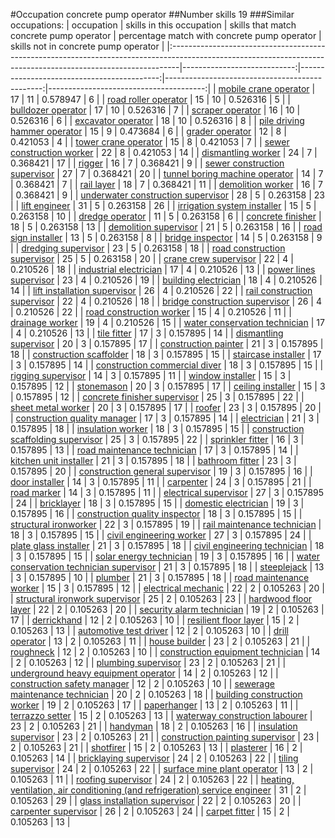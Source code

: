 #Occupation concrete pump operator
##Number skills 19
###Similar occupations:
| occupation                                                                                                                                                    |   skills in this occupation |   skills that match concrete pump operator |   percentage match with concrete pump operator |   skills not in concrete pump operator |
|:--------------------------------------------------------------------------------------------------------------------------------------------------------------|----------------------------:|-------------------------------------------:|-----------------------------------------------:|---------------------------------------:|
| [mobile crane operator](mobile_crane_operator.md)                                                                                                             |                          17 |                                         11 |                                       0.578947 |                                      6 |
| [road roller operator](road_roller_operator.md)                                                                                                               |                          15 |                                         10 |                                       0.526316 |                                      5 |
| [bulldozer operator](bulldozer_operator.md)                                                                                                                   |                          17 |                                         10 |                                       0.526316 |                                      7 |
| [scraper operator](scraper_operator.md)                                                                                                                       |                          16 |                                         10 |                                       0.526316 |                                      6 |
| [excavator operator](excavator_operator.md)                                                                                                                   |                          18 |                                         10 |                                       0.526316 |                                      8 |
| [pile driving hammer operator](pile_driving_hammer_operator.md)                                                                                               |                          15 |                                          9 |                                       0.473684 |                                      6 |
| [grader operator](grader_operator.md)                                                                                                                         |                          12 |                                          8 |                                       0.421053 |                                      4 |
| [tower crane operator](tower_crane_operator.md)                                                                                                               |                          15 |                                          8 |                                       0.421053 |                                      7 |
| [sewer construction worker](sewer_construction_worker.md)                                                                                                     |                          22 |                                          8 |                                       0.421053 |                                     14 |
| [dismantling worker](dismantling_worker.md)                                                                                                                   |                          24 |                                          7 |                                       0.368421 |                                     17 |
| [rigger](rigger.md)                                                                                                                                           |                          16 |                                          7 |                                       0.368421 |                                      9 |
| [sewer construction supervisor](sewer_construction_supervisor.md)                                                                                             |                          27 |                                          7 |                                       0.368421 |                                     20 |
| [tunnel boring machine operator](tunnel_boring_machine_operator.md)                                                                                           |                          14 |                                          7 |                                       0.368421 |                                      7 |
| [rail layer](rail_layer.md)                                                                                                                                   |                          18 |                                          7 |                                       0.368421 |                                     11 |
| [demolition worker](demolition_worker.md)                                                                                                                     |                          16 |                                          7 |                                       0.368421 |                                      9 |
| [underwater construction supervisor](underwater_construction_supervisor.md)                                                                                   |                          28 |                                          5 |                                       0.263158 |                                     23 |
| [lift engineer](lift_engineer.md)                                                                                                                             |                          31 |                                          5 |                                       0.263158 |                                     26 |
| [irrigation system installer](irrigation_system_installer.md)                                                                                                 |                          15 |                                          5 |                                       0.263158 |                                     10 |
| [dredge operator](dredge_operator.md)                                                                                                                         |                          11 |                                          5 |                                       0.263158 |                                      6 |
| [concrete finisher](concrete_finisher.md)                                                                                                                     |                          18 |                                          5 |                                       0.263158 |                                     13 |
| [demolition supervisor](demolition_supervisor.md)                                                                                                             |                          21 |                                          5 |                                       0.263158 |                                     16 |
| [road sign installer](road_sign_installer.md)                                                                                                                 |                          13 |                                          5 |                                       0.263158 |                                      8 |
| [bridge inspector](bridge_inspector.md)                                                                                                                       |                          14 |                                          5 |                                       0.263158 |                                      9 |
| [dredging supervisor](dredging_supervisor.md)                                                                                                                 |                          23 |                                          5 |                                       0.263158 |                                     18 |
| [road construction supervisor](road_construction_supervisor.md)                                                                                               |                          25 |                                          5 |                                       0.263158 |                                     20 |
| [crane crew supervisor](crane_crew_supervisor.md)                                                                                                             |                          22 |                                          4 |                                       0.210526 |                                     18 |
| [industrial electrician](industrial_electrician.md)                                                                                                           |                          17 |                                          4 |                                       0.210526 |                                     13 |
| [power lines supervisor](power_lines_supervisor.md)                                                                                                           |                          23 |                                          4 |                                       0.210526 |                                     19 |
| [building electrician](building_electrician.md)                                                                                                               |                          18 |                                          4 |                                       0.210526 |                                     14 |
| [lift installation supervisor](lift_installation_supervisor.md)                                                                                               |                          26 |                                          4 |                                       0.210526 |                                     22 |
| [rail construction supervisor](rail_construction_supervisor.md)                                                                                               |                          22 |                                          4 |                                       0.210526 |                                     18 |
| [bridge construction supervisor](bridge_construction_supervisor.md)                                                                                           |                          26 |                                          4 |                                       0.210526 |                                     22 |
| [road construction worker](road_construction_worker.md)                                                                                                       |                          15 |                                          4 |                                       0.210526 |                                     11 |
| [drainage worker](drainage_worker.md)                                                                                                                         |                          19 |                                          4 |                                       0.210526 |                                     15 |
| [water conservation technician](water_conservation_technician.md)                                                                                             |                          17 |                                          4 |                                       0.210526 |                                     13 |
| [tile fitter](tile_fitter.md)                                                                                                                                 |                          17 |                                          3 |                                       0.157895 |                                     14 |
| [dismantling supervisor](dismantling_supervisor.md)                                                                                                           |                          20 |                                          3 |                                       0.157895 |                                     17 |
| [construction painter](construction_painter.md)                                                                                                               |                          21 |                                          3 |                                       0.157895 |                                     18 |
| [construction scaffolder](construction_scaffolder.md)                                                                                                         |                          18 |                                          3 |                                       0.157895 |                                     15 |
| [staircase installer](staircase_installer.md)                                                                                                                 |                          17 |                                          3 |                                       0.157895 |                                     14 |
| [construction commercial diver](construction_commercial_diver.md)                                                                                             |                          18 |                                          3 |                                       0.157895 |                                     15 |
| [rigging supervisor](rigging_supervisor.md)                                                                                                                   |                          14 |                                          3 |                                       0.157895 |                                     11 |
| [window installer](window_installer.md)                                                                                                                       |                          15 |                                          3 |                                       0.157895 |                                     12 |
| [stonemason](stonemason.md)                                                                                                                                   |                          20 |                                          3 |                                       0.157895 |                                     17 |
| [ceiling installer](ceiling_installer.md)                                                                                                                     |                          15 |                                          3 |                                       0.157895 |                                     12 |
| [concrete finisher supervisor](concrete_finisher_supervisor.md)                                                                                               |                          25 |                                          3 |                                       0.157895 |                                     22 |
| [sheet metal worker](sheet_metal_worker.md)                                                                                                                   |                          20 |                                          3 |                                       0.157895 |                                     17 |
| [roofer](roofer.md)                                                                                                                                           |                          23 |                                          3 |                                       0.157895 |                                     20 |
| [construction quality manager](construction_quality_manager.md)                                                                                               |                          17 |                                          3 |                                       0.157895 |                                     14 |
| [electrician](electrician.md)                                                                                                                                 |                          21 |                                          3 |                                       0.157895 |                                     18 |
| [insulation worker](insulation_worker.md)                                                                                                                     |                          18 |                                          3 |                                       0.157895 |                                     15 |
| [construction scaffolding supervisor](construction_scaffolding_supervisor.md)                                                                                 |                          25 |                                          3 |                                       0.157895 |                                     22 |
| [sprinkler fitter](sprinkler_fitter.md)                                                                                                                       |                          16 |                                          3 |                                       0.157895 |                                     13 |
| [road maintenance technician](road_maintenance_technician.md)                                                                                                 |                          17 |                                          3 |                                       0.157895 |                                     14 |
| [kitchen unit installer](kitchen_unit_installer.md)                                                                                                           |                          21 |                                          3 |                                       0.157895 |                                     18 |
| [bathroom fitter](bathroom_fitter.md)                                                                                                                         |                          23 |                                          3 |                                       0.157895 |                                     20 |
| [construction general supervisor](construction_general_supervisor.md)                                                                                         |                          19 |                                          3 |                                       0.157895 |                                     16 |
| [door installer](door_installer.md)                                                                                                                           |                          14 |                                          3 |                                       0.157895 |                                     11 |
| [carpenter](carpenter.md)                                                                                                                                     |                          24 |                                          3 |                                       0.157895 |                                     21 |
| [road marker](road_marker.md)                                                                                                                                 |                          14 |                                          3 |                                       0.157895 |                                     11 |
| [electrical supervisor](electrical_supervisor.md)                                                                                                             |                          27 |                                          3 |                                       0.157895 |                                     24 |
| [bricklayer](bricklayer.md)                                                                                                                                   |                          18 |                                          3 |                                       0.157895 |                                     15 |
| [domestic electrician](domestic_electrician.md)                                                                                                               |                          19 |                                          3 |                                       0.157895 |                                     16 |
| [construction quality inspector](construction_quality_inspector.md)                                                                                           |                          18 |                                          3 |                                       0.157895 |                                     15 |
| [structural ironworker](structural_ironworker.md)                                                                                                             |                          22 |                                          3 |                                       0.157895 |                                     19 |
| [rail maintenance technician](rail_maintenance_technician.md)                                                                                                 |                          18 |                                          3 |                                       0.157895 |                                     15 |
| [civil engineering worker](civil_engineering_worker.md)                                                                                                       |                          27 |                                          3 |                                       0.157895 |                                     24 |
| [plate glass installer](plate_glass_installer.md)                                                                                                             |                          21 |                                          3 |                                       0.157895 |                                     18 |
| [civil engineering technician](civil_engineering_technician.md)                                                                                               |                          18 |                                          3 |                                       0.157895 |                                     15 |
| [solar energy technician](solar_energy_technician.md)                                                                                                         |                          19 |                                          3 |                                       0.157895 |                                     16 |
| [water conservation technician supervisor](water_conservation_technician_supervisor.md)                                                                       |                          21 |                                          3 |                                       0.157895 |                                     18 |
| [steeplejack](steeplejack.md)                                                                                                                                 |                          13 |                                          3 |                                       0.157895 |                                     10 |
| [plumber](plumber.md)                                                                                                                                         |                          21 |                                          3 |                                       0.157895 |                                     18 |
| [road maintenance worker](road_maintenance_worker.md)                                                                                                         |                          15 |                                          3 |                                       0.157895 |                                     12 |
| [electrical mechanic](electrical_mechanic.md)                                                                                                                 |                          22 |                                          2 |                                       0.105263 |                                     20 |
| [structural ironwork supervisor](structural_ironwork_supervisor.md)                                                                                           |                          25 |                                          2 |                                       0.105263 |                                     23 |
| [hardwood floor layer](hardwood_floor_layer.md)                                                                                                               |                          22 |                                          2 |                                       0.105263 |                                     20 |
| [security alarm technician](security_alarm_technician.md)                                                                                                     |                          19 |                                          2 |                                       0.105263 |                                     17 |
| [derrickhand](derrickhand.md)                                                                                                                                 |                          12 |                                          2 |                                       0.105263 |                                     10 |
| [resilient floor layer](resilient_floor_layer.md)                                                                                                             |                          15 |                                          2 |                                       0.105263 |                                     13 |
| [automotive test driver](automotive_test_driver.md)                                                                                                           |                          12 |                                          2 |                                       0.105263 |                                     10 |
| [drill operator](drill_operator.md)                                                                                                                           |                          13 |                                          2 |                                       0.105263 |                                     11 |
| [house builder](house_builder.md)                                                                                                                             |                          23 |                                          2 |                                       0.105263 |                                     21 |
| [roughneck](roughneck.md)                                                                                                                                     |                          12 |                                          2 |                                       0.105263 |                                     10 |
| [construction equipment technician](construction_equipment_technician.md)                                                                                     |                          14 |                                          2 |                                       0.105263 |                                     12 |
| [plumbing supervisor](plumbing_supervisor.md)                                                                                                                 |                          23 |                                          2 |                                       0.105263 |                                     21 |
| [underground heavy equipment operator](underground_heavy_equipment_operator.md)                                                                               |                          14 |                                          2 |                                       0.105263 |                                     12 |
| [construction safety manager](construction_safety_manager.md)                                                                                                 |                          12 |                                          2 |                                       0.105263 |                                     10 |
| [sewerage maintenance technician](sewerage_maintenance_technician.md)                                                                                         |                          20 |                                          2 |                                       0.105263 |                                     18 |
| [building construction worker](building_construction_worker.md)                                                                                               |                          19 |                                          2 |                                       0.105263 |                                     17 |
| [paperhanger](paperhanger.md)                                                                                                                                 |                          13 |                                          2 |                                       0.105263 |                                     11 |
| [terrazzo setter](terrazzo_setter.md)                                                                                                                         |                          15 |                                          2 |                                       0.105263 |                                     13 |
| [waterway construction labourer](waterway_construction_labourer.md)                                                                                           |                          23 |                                          2 |                                       0.105263 |                                     21 |
| [handyman](handyman.md)                                                                                                                                       |                          18 |                                          2 |                                       0.105263 |                                     16 |
| [insulation supervisor](insulation_supervisor.md)                                                                                                             |                          23 |                                          2 |                                       0.105263 |                                     21 |
| [construction painting supervisor](construction_painting_supervisor.md)                                                                                       |                          23 |                                          2 |                                       0.105263 |                                     21 |
| [shotfirer](shotfirer.md)                                                                                                                                     |                          15 |                                          2 |                                       0.105263 |                                     13 |
| [plasterer](plasterer.md)                                                                                                                                     |                          16 |                                          2 |                                       0.105263 |                                     14 |
| [bricklaying supervisor](bricklaying_supervisor.md)                                                                                                           |                          24 |                                          2 |                                       0.105263 |                                     22 |
| [tiling supervisor](tiling_supervisor.md)                                                                                                                     |                          24 |                                          2 |                                       0.105263 |                                     22 |
| [surface mine plant operator](surface_mine_plant_operator.md)                                                                                                 |                          13 |                                          2 |                                       0.105263 |                                     11 |
| [roofing supervisor](roofing_supervisor.md)                                                                                                                   |                          24 |                                          2 |                                       0.105263 |                                     22 |
| [heating, ventilation, air conditioning (and refrigeration) service engineer](heating,_ventilation,_air_conditioning_(and_refrigeration)_service_engineer.md) |                          31 |                                          2 |                                       0.105263 |                                     29 |
| [glass installation supervisor](glass_installation_supervisor.md)                                                                                             |                          22 |                                          2 |                                       0.105263 |                                     20 |
| [carpenter supervisor](carpenter_supervisor.md)                                                                                                               |                          26 |                                          2 |                                       0.105263 |                                     24 |
| [carpet fitter](carpet_fitter.md)                                                                                                                             |                          15 |                                          2 |                                       0.105263 |                                     13 |
